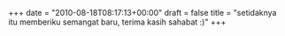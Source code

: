 +++
date = "2010-08-18T08:17:13+00:00"
draft = false
title = "setidaknya itu memberiku semangat baru, terima kasih sahabat :)"
+++
<p> </p>